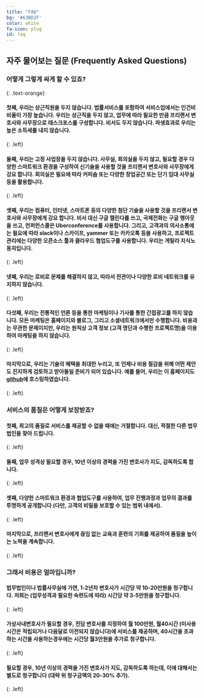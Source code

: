 ```yaml
---
title: "FAQ"
bg: '#63BD2F'
color: white
fa-icon: plug
id: faq
---
```


## **자주 물어보는 질문 (Frequently Asked Questions)**

### **어떻게 그렇게 싸게 할 수 있죠?**
{: .text-orange}

#### 첫째, 우리는 상근직원을 두지 않습니다.  법률서비스를 포함하여 서비스업에서는 인건비 비율이 가장 높습니다.  우리는 상근직을 두지 않고, 업무에 따라 필요한 만큼 프리랜서 변호사와 사무장으로 태스크포스를 구성합니다.  비서도 두지 않습니다.  파생효과로 우리는 높은 소득세를 내지 않습니다.
{: .left}

#### 둘째, 우리는 고정 사업장을 두지 않습니다.  사무실, 회의실을 두지 않고, 필요할 경우 다양한 스마트워크 환경을 구성하여 신기술을 사용할 것을 프리랜서 변호사와 사무장에게 **강요** 합니다.  회의실은 필요에 따라 커피숍 또는 다양한 창업공간 또는 단기 임대 사무실 등을 활용합니다.
{: .left}

#### 셋째, 우리는 컴퓨터, 인터넷, 스마트폰 등의 다양한 첨단 기술을 사용할 것을 프리랜서 변호사와 사무장에게 **강요** 합니다.  비서 대신 구글 캘린다를 쓰고, 국제전화는 구글 행아웃을 쓰고, 컨퍼런스콜은 Uberconference를 사용합니다.  그리고, 고객과의 의사소통에는 필요에 따라 slack이나 스카이프, yammer 또는 카카오톡 등을 사용하고, 프로젝트 관리에는 다양한 오픈소스 툴과 클라우드 협업도구를 사용합니다.  우리는 게릴라 지식노동자입니다.
{: .left}

#### 넷째, 우리는 로비로 문제를 해결하지 않고, 따라서 전관이나 다양한 로비 네트워크를 유지하지 않습니다.
{: .left}

#### 다섯째, 우리는 전통적인 언론 등을 통한 마케팅이나 기사를 통한 간접광고를 하지 않습니다.  모든 마케팅은 홈페이지와 블로그, 그리고 소셜네트워크에서만 수행합니다.  비용과는 무관한 문제이지만, 우리는 원칙상 고객 정보 (고객 명단과 수행한 프로젝트명)을 이용하여 마케팅을 하지 않습니다.
{: .left}

#### 마지막으로, 우리는 기술의 혜택을 최대한 누리고, 또 언제나 비용 절감을 위해 어떤 제안도 진지하게 검토하고 받아들일 준비가 되어 있습니다.  예를 들어, 우리는 이 홈페이지도 [github](http://github.com)에 호스팅하였습니다.
{: .left}

### **서비스의 품질은 어떻게 보장받죠?**

#### 첫째, 최고의 품질로 서비스를 제공할 수 없을 때에는 거절합니다.  대신, 적절한 다른 법무법인을 찾아 드립니다.
{: .left}

#### 둘째, 업무 성격상 필요할 경우, 10년 이상의 경력을 가진 변호사가 지도, 감독하도록 합니다.
{: .left}

#### 셋째, 다양한 스마트워크 환경과 협업도구를 사용하여, 업무 진행과정과 업무의 결과를 투명하게 공개합니다 (다만, 고객의 비밀을 보호할 수 있는 범위 내에서).
{: .left}

#### 마지막으로, 프리랜서 변호사에게 끊임 없는 교육과 훈련의 기회를 제공하여 품질을 높이는 노력을 계속합니다.
{: .left}



### **그래서 비용은 얼마입니까?**

#### 법무법인이나 법률사무실에 가면, 1-2년차 변호사가 시간당 약 10-20만원을 청구합니다.  저희는 (업무성격과 필요한 숙련도에 따라) 시간당 약 3-5만원을 청구합니다.
{: .left}

#### 가상사내변호사가 필요할 경우, 전담 변호사를 지정하여 월 100만원, 월40시간 (미사용 시간은 적립되거나 다음달로 이전되지 않습니다)에 서비스를 제공하며, 40시간을 초과하는 시간을 사용하는경우에는 시간당 월3만원을 추가로 청구합니다.
{: .left}

#### 필요할 경우, 10년 이상의 경력을 가진 변호사가 지도, 감독하도록 하는데, 이에 대해서는 별도로 청구합니다 (대략 위 청구금액의 20-30% 추가).
{: .left}
